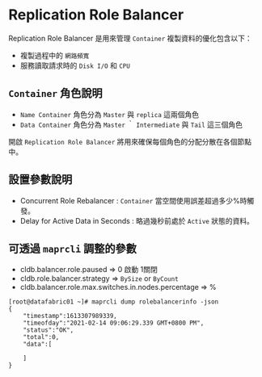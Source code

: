 # Replication Role Balancer

Replication Role Balancer 是用來管理 `Container` 複製資料的優化包含以下：

* 複製過程中的 `網路頻寬`
* 服務讀取請求時的 `Disk I/O` 和 `CPU`

## `Container` 角色說明

* `Name Container` 角色分為 `Master` 與 `replica` 這兩個角色
* `Data Container` 角色分為 `Master` ｀ `Intermediate` 與 `Tail` 這三個角色

開啟 `Replication Role Balancer` 將用來確保每個角色的分配分散在各個節點中。

## 設置參數說明

* Concurrent Role Rebalancer : `Container` 當空間使用誤差超過多少%時觸發。
* Delay for Active Data in Seconds : 略過幾秒前處於 `Active` 狀態的資料。


## 可透過 `maprcli` 調整的參數
* cldb.balancer.role.paused => 0 啟動 1關閉
* cldb.role.balancer.strategy => `BySize` or `ByCount`
* cldb.balancer.role.max.switches.in.nodes.percentage => % 


```shell=
[root@datafabric01 ~]# maprcli dump rolebalancerinfo -json
{
	"timestamp":1613307989339,
	"timeofday":"2021-02-14 09:06:29.339 GMT+0800 PM",
	"status":"OK",
	"total":0,
	"data":[

	]
}
```
